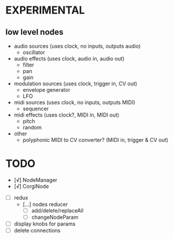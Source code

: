 # EXPERIMENTAL

## low level nodes
- audio sources (uses clock, no inputs, outputs audio)
	- oscillator
- audio effects (uses clock, audio in, audio out)
	- filter
	- pan
	- gain
- modulation sources (uses clock, trigger in, CV out)
	- envelope generator
	- LFO
- midi sources (uses clock, no inputs, outputs MIDI)
	- sequencer
- midi effects (uses clock?, MIDI in, MIDI out)
	- pitch
	- random
- other
	- polyphonic MIDI to CV converter? (MIDI in, trigger & CV out)


# TODO
- [√] NodeManager
- [√] CorgiNode
- [ ] redux
	- [...] nodes reducer
		- [ ] add/delete/replaceAll
		- [ ] changeNodeParam
- [ ] display knobs for params
- [ ] delete connections

